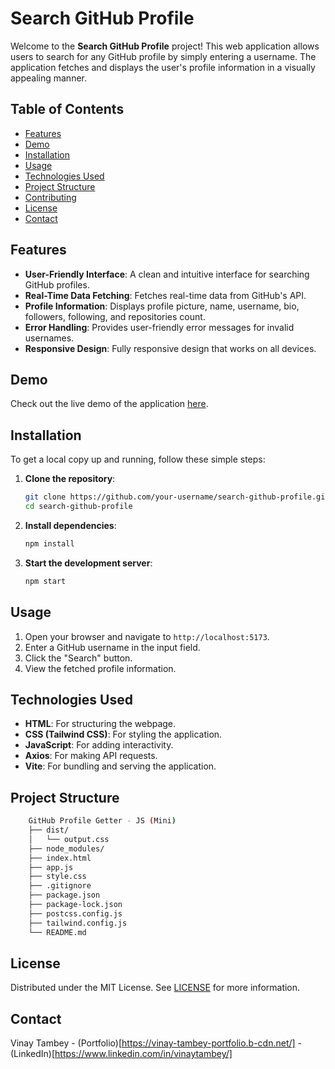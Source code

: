 # Search GitHub Profile

Welcome to the **Search GitHub Profile** project! This web application allows users to search for any GitHub profile by simply entering a username. The application fetches and displays the user's profile information in a visually appealing manner.

## Table of Contents

- [Features](#features)
- [Demo](#demo)
- [Installation](#installation)
- [Usage](#usage)
- [Technologies Used](#technologies-used)
- [Project Structure](#project-structure)
- [Contributing](#contributing)
- [License](#license)
- [Contact](#contact)

## Features

- **User-Friendly Interface**: A clean and intuitive interface for searching GitHub profiles.
- **Real-Time Data Fetching**: Fetches real-time data from GitHub's API.
- **Profile Information**: Displays profile picture, name, username, bio, followers, following, and repositories count.
- **Error Handling**: Provides user-friendly error messages for invalid usernames.
- **Responsive Design**: Fully responsive design that works on all devices.

## Demo

Check out the live demo of the application [here](https://search--github--profile--by--vt.b-cdn.net/).

## Installation

To get a local copy up and running, follow these simple steps:

1. **Clone the repository**:
    ```bash
    git clone https://github.com/your-username/search-github-profile.git
    cd search-github-profile
    ```

2. **Install dependencies**:
    ```bash
    npm install
    ```

3. **Start the development server**:
    ```bash
    npm start
    ```

## Usage

1. Open your browser and navigate to `http://localhost:5173`.
2. Enter a GitHub username in the input field.
3. Click the "Search" button.
4. View the fetched profile information.

## Technologies Used

- **HTML**: For structuring the webpage.
- **CSS (Tailwind CSS)**: For styling the application.
- **JavaScript**: For adding interactivity.
- **Axios**: For making API requests.
- **Vite**: For bundling and serving the application.

## Project Structure

```bash
    GitHub Profile Getter - JS (Mini)
    ├── dist/
    │   └── output.css
    ├── node_modules/
    ├── index.html
    ├── app.js
    ├── style.css
    ├── .gitignore
    ├── package.json
    ├── package-lock.json
    ├── postcss.config.js
    ├── tailwind.config.js
    └── README.md
```

## License 

Distributed under the MIT License. See [LICENSE]() for more information.

## Contact

Vinay Tambey - (Portfolio)[https://vinay-tambey-portfolio.b-cdn.net/] - (LinkedIn)[https://www.linkedin.com/in/vinaytambey/]